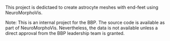 This project is dedictaed to create astrocyte meshes with end-feet using NeuroMorphoVis. 

Note: This is an internal project for the BBP. The source code is available as part of 
NeuroMorphoVis. Nevertheless, the data is not available unless a direct approval from the 
BBP leadership team is granted.  